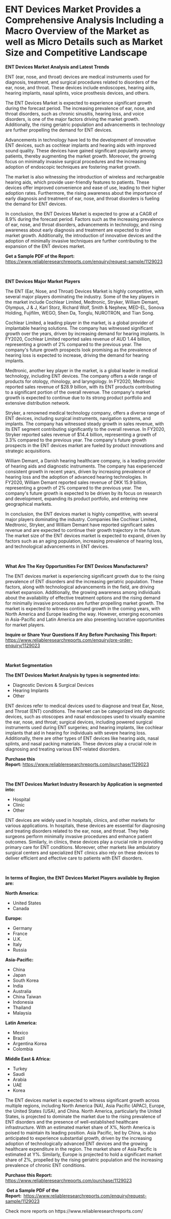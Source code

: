 <p><h1>ENT Devices Market Provides a Comprehensive Analysis Including a Macro Overview of the Market as well as Micro Details such as Market Size and Competitive Landscape</h1></p><p><strong>ENT Devices Market Analysis and Latest Trends</strong></p>
<p><p>ENT (ear, nose, and throat) devices are medical instruments used for diagnosis, treatment, and surgical procedures related to disorders of the ear, nose, and throat. These devices include endoscopes, hearing aids, hearing implants, nasal splints, voice prosthesis devices, and others.</p><p>The ENT Devices Market is expected to experience significant growth during the forecast period. The increasing prevalence of ear, nose, and throat disorders, such as chronic sinusitis, hearing loss, and voice disorders, is one of the major factors driving the market growth. Additionally, the rising geriatric population and advancements in technology are further propelling the demand for ENT devices.</p><p>Advancements in technology have led to the development of innovative ENT devices, such as cochlear implants and hearing aids with improved sound quality. These devices have gained significant popularity among patients, thereby augmenting the market growth. Moreover, the growing focus on minimally invasive surgical procedures and the increasing adoption of endoscopic techniques are fostering market growth.</p><p>The market is also witnessing the introduction of wireless and rechargeable hearing aids, which provide user-friendly features to patients. These devices offer improved convenience and ease of use, leading to their higher adoption rates. Furthermore, the rising awareness about the importance of early diagnosis and treatment of ear, nose, and throat disorders is fueling the demand for ENT devices.</p><p>In conclusion, the ENT Devices Market is expected to grow at a CAGR of 8.9% during the forecast period. Factors such as the increasing prevalence of ear, nose, and throat disorders, advancements in technology, and rising awareness about early diagnosis and treatment are expected to drive market growth. Additionally, the introduction of innovative devices and the adoption of minimally invasive techniques are further contributing to the expansion of the ENT devices market.</p></p>
<p><strong>Get a Sample PDF of the Report:&nbsp;</strong> <a href="https://www.reliableresearchreports.com/enquiry/request-sample/1129023">https://www.reliableresearchreports.com/enquiry/request-sample/1129023</a></p>
<p>&nbsp;</p>
<p><strong>ENT Devices Major Market Players</strong></p>
<p><p>The ENT (Ear, Nose, and Throat) Devices Market is highly competitive, with several major players dominating the industry. Some of the key players in the market include Cochlear Limited, Medtronic, Stryker, William Demant, Olympus, J & J, Karl Storz, Richard Wolf, Smith & Nephew, MED-EL, Sonova Holding, Fujifilm, WEGO, Shen Da, Tonglu, NUROTRON, and Tian Song.</p><p>Cochlear Limited, a leading player in the market, is a global provider of implantable hearing solutions. The company has witnessed significant growth over the years, driven by increasing demand for hearing implants. In FY2020, Cochlear Limited reported sales revenue of AUD 1.44 billion, representing a growth of 2% compared to the previous year. The company's future growth prospects look promising as the prevalence of hearing loss is expected to increase, driving the demand for hearing implants.</p><p>Medtronic, another key player in the market, is a global leader in medical technology, including ENT devices. The company offers a wide range of products for otology, rhinology, and laryngology. In FY2020, Medtronic reported sales revenue of $28.9 billion, with its ENT products contributing to a significant portion of the overall revenue. The company's market growth is expected to continue due to its strong product portfolio and extensive distribution network.</p><p>Stryker, a renowned medical technology company, offers a diverse range of ENT devices, including surgical instruments, navigation systems, and implants. The company has witnessed steady growth in sales revenue, with its ENT segment contributing significantly to the overall revenue. In FY2020, Stryker reported sales revenue of $14.4 billion, representing a growth of 3.3% compared to the previous year. The company's future growth prospects in the ENT devices market are fueled by product innovations and strategic acquisitions.</p><p>William Demant, a Danish hearing healthcare company, is a leading provider of hearing aids and diagnostic instruments. The company has experienced consistent growth in recent years, driven by increasing prevalence of hearing loss and the adoption of advanced hearing technologies. In FY2020, William Demant reported sales revenue of DKK 15.9 billion, representing a growth of 2% compared to the previous year. The company's future growth is expected to be driven by its focus on research and development, expanding its product portfolio, and entering new geographical markets.</p><p>In conclusion, the ENT devices market is highly competitive, with several major players dominating the industry. Companies like Cochlear Limited, Medtronic, Stryker, and William Demant have reported significant sales revenue and are expected to continue their growth trajectory in the future. The market size of the ENT devices market is expected to expand, driven by factors such as an aging population, increasing prevalence of hearing loss, and technological advancements in ENT devices.</p></p>
<p>&nbsp;</p>
<p><strong>What Are The Key Opportunities For ENT Devices Manufacturers?</strong></p>
<p><p>The ENT devices market is experiencing significant growth due to the rising prevalence of ENT disorders and the increasing geriatric population. These factors, along with technological advancements in the field, are driving market expansion. Additionally, the growing awareness among individuals about the availability of effective treatment options and the rising demand for minimally invasive procedures are further propelling market growth. The market is expected to witness continued growth in the coming years, with North America and Europe leading the way. However, emerging economies in Asia-Pacific and Latin America are also presenting lucrative opportunities for market players.</p></p>
<p><strong>Inquire or Share Your Questions If Any Before Purchasing This Report:</strong> <a href="https://www.reliableresearchreports.com/enquiry/pre-order-enquiry/1129023">https://www.reliableresearchreports.com/enquiry/pre-order-enquiry/1129023</a></p>
<p>&nbsp;</p>
<p><strong>Market Segmentation</strong></p>
<p><strong>The ENT Devices Market Analysis by types is segmented into:</strong></p>
<p><ul><li>Diagnostic Devices & Surgical Devices</li><li>Hearing Implants</li><li>Other</li></ul></p>
<p><p>ENT devices refer to medical devices used to diagnose and treat Ear, Nose, and Throat (ENT) conditions. The market can be categorized into diagnostic devices, such as otoscopes and nasal endoscopes used to visually examine the ear, nose, and throat; surgical devices, including powered surgical instruments used during ENT surgeries; and hearing implants, like cochlear implants that aid in hearing for individuals with severe hearing loss. Additionally, there are other types of ENT devices like hearing aids, nasal splints, and nasal packing materials. These devices play a crucial role in diagnosing and treating various ENT-related disorders.</p></p>
<p><strong>Purchase this Report:&nbsp;</strong><a href="https://www.reliableresearchreports.com/purchase/1129023">https://www.reliableresearchreports.com/purchase/1129023</a></p>
<p>&nbsp;</p>
<p><strong>The ENT Devices Market Industry Research by Application is segmented into:</strong></p>
<p><ul><li>Hospital</li><li>Clinic</li><li>Other</li></ul></p>
<p><p>ENT devices are widely used in hospitals, clinics, and other markets for various applications. In hospitals, these devices are essential for diagnosing and treating disorders related to the ear, nose, and throat. They help surgeons perform minimally invasive procedures and enhance patient outcomes. Similarly, in clinics, these devices play a crucial role in providing primary care for ENT conditions. Moreover, other markets like ambulatory surgical centers and specialized ENT clinics also rely on these devices to deliver efficient and effective care to patients with ENT disorders.</p></p>
<p>&nbsp;</p>
<p><strong>In terms of Region, the ENT Devices Market Players available by Region are:</strong></p>
<p>
    <p> <strong> North America: </strong>
        <ul>
            <li>United States</li>
            <li>Canada</li>
        </ul>
        </p> 
    <p> <strong> Europe: </strong>
        <ul>
            <li>Germany</li>
            <li>France</li>
            <li>U.K.</li>
            <li>Italy</li>
            <li>Russia</li>
        </ul>
        </p> 
    <p> <strong> Asia-Pacific: </strong>
        <ul>
            <li>China</li>
            <li>Japan</li>
            <li>South Korea</li>
            <li>India</li>
            <li>Australia</li>
            <li>China Taiwan</li>
            <li>Indonesia</li>
            <li>Thailand</li>
            <li>Malaysia</li>
        </ul>
        </p> 
    <p> <strong> Latin America: </strong>
        <ul>
            <li>Mexico</li>
            <li>Brazil</li>
            <li>Argentina Korea</li>
            <li>Colombia</li>
        </ul>
        </p> 
    <p> <strong> Middle East & Africa: </strong>
        <ul>
            <li>Turkey</li>
            <li>Saudi</li>
            <li>Arabia</li>
            <li>UAE</li>
            <li>Korea</li>
        </ul>
    </p>
    </p>
<p><p>The ENT devices market is expected to witness significant growth across multiple regions, including North America (NA), Asia Pacific (APAC), Europe, the United States (USA), and China. North America, particularly the United States, is projected to dominate the market due to the rising prevalence of ENT disorders and the presence of well-established healthcare infrastructure. With an estimated market share of X%, North America is poised to maintain its leading position. Asia Pacific, led by China, is also anticipated to experience substantial growth, driven by the increasing adoption of technologically advanced ENT devices and the growing healthcare expenditure in the region. The market share of Asia Pacific is estimated at Y%. Similarly, Europe is projected to hold a significant market share of Z%, propelled by the rising geriatric population and the increasing prevalence of chronic ENT conditions.</p></p>
<p><strong>Purchase this Report: </strong><a href="https://www.reliableresearchreports.com/purchase/1129023">https://www.reliableresearchreports.com/purchase/1129023</a></p>
<p>&nbsp;<strong>Get a Sample PDF of the Report:&nbsp;&nbsp;</strong><a href="https://www.reliableresearchreports.com/enquiry/request-sample/1129023">https://www.reliableresearchreports.com/enquiry/request-sample/1129023</a></p>
<p><strong></strong></p>
<p>Check more reports on https://www.reliableresearchreports.com/</p>